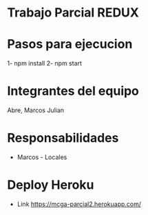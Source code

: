 # Trabajo Parcial REDUX 

# Pasos para ejecucion

1- npm install
2- npm start


# Integrantes del equipo

Abre, Marcos Julian


# Responsabilidades

+ Marcos - Locales


# Deploy Heroku

+ Link https://mcga-parcial2.herokuapp.com/


